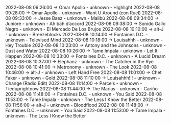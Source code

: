 2022-08-08 09:26:00 -> Omar Apollo - unknown - Highlight
2022-08-08 09:28:00 -> Omar Apollo - unknown - Want U Around (con Ruel)
2022-08-08 09:33:00 -> Jesse Baez - unknown - Malibú
2022-08-08 09:34:00 -> Juniore - unknown - Ah bah d’accord
2022-08-08 09:38:00 -> Sonido Gallo Negro - unknown - El Mercado De Los Brujos
2022-08-08 10:10:00 -> alt-J - unknown - Breezeblocks
2022-08-08 10:14:00 -> Fontaines D.C. - unknown - Televised Mind
2022-08-08 10:18:00 -> Louisahhh - unknown - Hey Trouble
2022-08-08 10:23:00 -> Antony and the Johnsons - unknown - Dust and Water
2022-08-08 10:26:00 -> Tame Impala - unknown - Let It Happen
2022-08-08 10:33:00 -> Fontaines D.C. - unknown - A Lucid Dream
2022-08-08 10:37:00 -> Elephanz - unknown - The Catcher in the Rye
2022-08-08 10:41:00 -> Metronomy - unknown - The Look
2022-08-08 10:46:00 -> alt-J - unknown - Left Hand Free
2022-08-08 11:01:00 -> Chet Faker - unknown - Gold
2022-08-08 11:10:00 -> Louisahhh!!! - unknown - Change (Radio Edit)
2022-08-08 11:14:00 -> Parcels - unknown - Tieduprightnow
2022-08-08 11:44:00 -> The Marías - unknown - Cariño
2022-08-08 11:48:00 -> Fontaines D.C. - unknown - You Said
2022-08-08 11:53:00 -> Tame Impala - unknown - The Less I Know the Better
2022-08-08 11:56:00 -> alt-J - unknown - Bloodflood
2022-08-08 11:48:00 -> Fontaines D.C. - unknown - You Said
2022-08-08 11:53:00 -> Tame Impala - unknown - The Less I Know the Better
